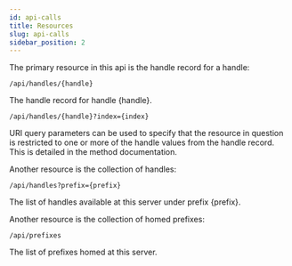 ```yaml
---
id: api-calls
title: Resources
slug: api-calls
sidebar_position: 2
---
```


The primary resource in this api is the handle record for a handle:

```
/api/handles/{handle}
```
The handle record for handle {handle}.

```
/api/handles/{handle}?index={index}
```
URI query parameters can be used to specify that the resource in question is restricted to one or more
of the handle values from the handle record. This is detailed in the method documentation.

Another resource is the collection of handles:

```
/api/handles?prefix={prefix}
```
The list of handles available at this server under prefix {prefix}.

Another resource is the collection of homed prefixes:

```
/api/prefixes
```
The list of prefixes homed at this server.

